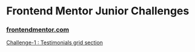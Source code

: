 # Frontend Mentor Junior Challenges
### [frontendmentor.com](frontendmentor.com)
[Challenge-1 : Testimonials grid section](https://juveriad.github.io/Junior-Challenges/Challenge-1)
